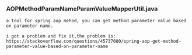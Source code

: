### AOPMethodParamNameParamValueMapperUtil.java
```
a tool for spring aop mehod, you can get method parameter value based on parameter name.
```
```
i got a problem and fix it,the problem is:
https://stackoverflow.com/questions/45737080/spring-aop-get-method-parameter-value-based-on-parameter-name
```
